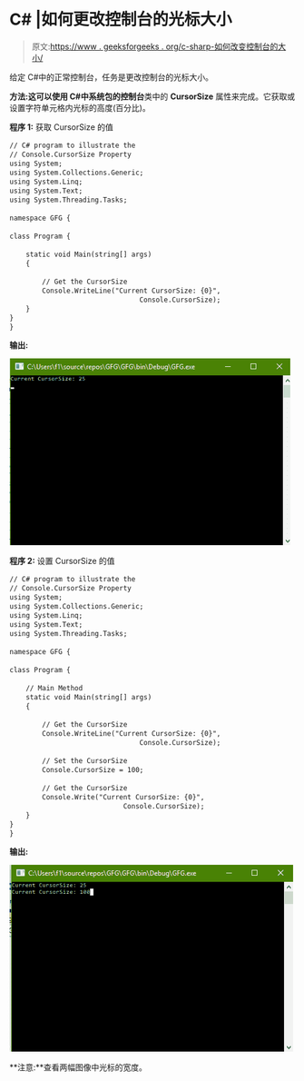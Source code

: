 # C# |如何更改控制台的光标大小

> 原文:[https://www . geeksforgeeks . org/c-sharp-如何改变控制台的大小/](https://www.geeksforgeeks.org/c-sharp-how-to-change-the-cursorsize-of-the-console/)

给定 C#中的正常控制台，任务是更改控制台的光标大小。

**方法:**这可以使用 C#中系统包的**控制台**类中的 **CursorSize** 属性来完成。它获取或设置字符单元格内光标的高度(百分比)。

**程序 1:** 获取 CursorSize 的值

```
// C# program to illustrate the
// Console.CursorSize Property
using System;
using System.Collections.Generic;
using System.Linq;
using System.Text;
using System.Threading.Tasks;

namespace GFG {

class Program {

    static void Main(string[] args)
    {

        // Get the CursorSize
        Console.WriteLine("Current CursorSize: {0}",
                                Console.CursorSize);
    }
}
}
```

**输出:**

![](img/a17762ef15690755dedbdcfd66c30db2.png)

**程序 2:** 设置 CursorSize 的值

```
// C# program to illustrate the
// Console.CursorSize Property
using System;
using System.Collections.Generic;
using System.Linq;
using System.Text;
using System.Threading.Tasks;

namespace GFG {

class Program {

    // Main Method
    static void Main(string[] args)
    {

        // Get the CursorSize
        Console.WriteLine("Current CursorSize: {0}",
                                Console.CursorSize);

        // Set the CursorSize
        Console.CursorSize = 100;

        // Get the CursorSize
        Console.Write("Current CursorSize: {0}",
                            Console.CursorSize);
    }
}
}
```

**输出:**

![](img/34812bc81a80b7ad6eb77d09959ea975.png)

**注意:**查看两幅图像中光标的宽度。